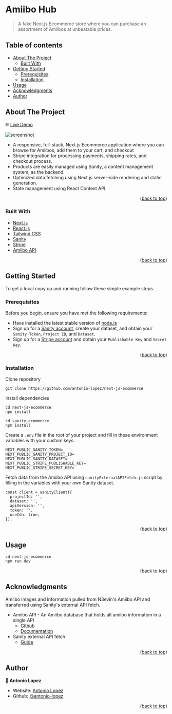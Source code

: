 <div id="top"></div>

# Amiibo Hub

> A fake Next.js Ecommerce store where you can purchase an assortment of Amiibos at unbeatable prices.

## Table of contents

- [About The Project](#about-the-project)
  - [Built With](#built-with)
- [Getting Started](#getting-started)
  - [Prerequisites](#prerequisites)
  - [Installation](#installation)
- [Usage](#usage)
- [Acknowledgments](#acknowledgments)
- [Author](#author)

## About The Project

🌐 [Live Demo]()

![screenshot](/public/amiibo-hub-screenshot.png)

- A responsive, full-stack, Next.js Ecommerce application where you can browse for Amiibos, add them to your cart, and checkout
- Stripe integration for processing payments, shipping rates, and checkout process.
- Products are easily managed using Sanity, a content management system, as the backend.
- Optimized data fetching using Next.js server-side rendering and static generation.
- State management using React Context API.

<p align="right">(<a href="#top">back to top</a>)</p>

### Built With

- [Next.js](https://nextjs.org/)
- [React.js](https://reactjs.org/)
- [Tailwind CSS](https://tailwindcss.com/)
- [Sanity](https://www.sanity.io/)
- [Stripe](https://stripe.com/)
- [Amiibo API](https://github.com/N3evin/AmiiboAPI)

<p align="right">(<a href="#top">back to top</a>)</p>

## Getting Started

To get a local copy up and running follow these simple example steps.

### Prerequisites

Before you begin, ensure you have met the following requirements:

- Have installed the latest stable version of [node.js](https://nodejs.org/en/)
- Sign up for a [Sanity account](https://www.sanity.io/), create your dataset, and obtain your `Sanity Token`, `Project ID`, and `Dataset`.
- Sign up for a [Stripe account](https://stripe.com/) and obtain your `Publishable Key` and `Secret Key`.

<p align="right">(<a href="#top">back to top</a>)</p>

### Installation

Clone repository

```
git clone https://github.com/antonio-lopez/next-js-ecommerce
```

Install dependencies

```
cd next-js-ecommerce
npm install

cd sanity-ecommerce
npm install
```

Create a `.env` file in the root of your project and fill in these environment variables with your custom keys.

```
NEXT_PUBLIC_SANITY_TOKEN=
NEXT_PUBLIC_SANITY_PROJECT_ID=
NEXT_PUBLIC_SANITY_DATASET=
NEXT_PUBLIC_STRIPE_PUBLISHABLE_KEY=
NEXT_PUBLIC_STRIPE_SECRET_KEY=
```

Fetch data from the Amiibo API using `sanityExternalAPIFetch.js` script by filling in the variables with your own Sanity dataset.

```
const client = sanityClient({
  projectId: '',
  dataset: '',
  apiVersion: '',
  token: '',
  useCdn: true,
});
```

<p align="right">(<a href="#top">back to top</a>)</p>

## Usage

```
cd next-js-ecommerce
npm run dev
```

<p align="right">(<a href="#top">back to top</a>)</p>

## Acknowledgments

Amiibo images and information pulled from N3evin's Amiibo API and transferred using Sanity's external API fetch.

- Amiibo API - An Amiibo database that holds all amiibo information in a single API
  - [Github](https://github.com/N3evin/AmiiboAPI)
  - [Documentation](https://www.amiiboapi.com/docs/)
- Sanity external API fetch
  - [Guide](https://www.sanity.io/guides/guide-importing-data-from-external-sources)

<p align="right">(<a href="#top">back to top</a>)</p>

## Author

👤 **Antonio Lopez**

- Website: [Antonio Lopez](https://www.antoniolopez.me/)
- Github: [@antonio-lopez](https://github.com/antonio-lopez)

<p align="right">(<a href="#top">back to top</a>)</p>
